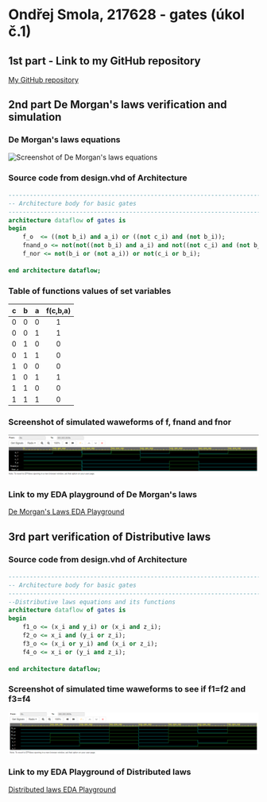 # Ondřej Smola, 217628 - gates (úkol č.1)

## 1st part - Link to my GitHub repository

[My GitHub repository](https://github.com/smolao/Digital-electronics-1)

## 2nd part De Morgan's laws verification and simulation

### De Morgan's laws equations
![Screenshot of De Morgan's laws equations](Images/rovnice.jpg)

### Source code from design.vhd of Architecture

```vhdl
------------------------------------------------------------------------
-- Architecture body for basic gates
------------------------------------------------------------------------
architecture dataflow of gates is
begin
    f_o  <= ((not b_i) and a_i) or ((not c_i) and (not b_i));
    fnand_o <= not(not((not b_i) and a_i) and not((not c_i) and (not b_i)));
    f_nor <= not(b_i or (not a_i)) or not(c_i or b_i);
    
end architecture dataflow;
```

### Table of functions values of set variables

| **c** | **b** |**a** | **f(c,b,a)** |
| :-: | :-: | :-: | :-: |
| 0 | 0 | 0 | 1 |  
| 0 | 0 | 1 | 1 |   
| 0 | 1 | 0 | 0 |   
| 0 | 1 | 1 | 0 |  
| 1 | 0 | 0 | 0 |   
| 1 | 0 | 1 | 1 |   
| 1 | 1 | 0 | 0 |    
| 1 | 1 | 1 | 0 |

### Screenshot of simulated waweforms of f, fnand and fnor
![Simulace De Morgan's laws](Images/demorgansim.png)

### Link to my EDA playground of De Morgan's laws
[De Morgan's Laws EDA Playground](https://www.edaplayground.com/x/fih9)

## 3rd part verification of Distributive laws

### Source code from design.vhd of Architecture
```vhdl
------------------------------------------------------------------------
-- Architecture body for basic gates
------------------------------------------------------------------------
--Distributive laws equations and its functions
architecture dataflow of gates is
begin
    f1_o <= (x_i and y_i) or (x_i and z_i);
    f2_o <= x_i and (y_i or z_i);
    f3_o <= (x_i or y_i) and (x_i or z_i);
    f4_o <= x_i or (y_i and z_i);
    
end architecture dataflow;
```

### Screenshot of simulated time waweforms to see if f1=f2 and f3=f4
![Screenshot of time waveforms](Images/waweforms2.png)

### Link to my EDA Playground of Distributed laws
[Distributed laws EDA Playground](https://www.edaplayground.com/x/pqNw)